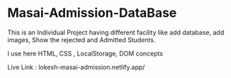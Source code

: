 # Masai-Admission-DataBase


This is an Individual Project having different facility like add database, add images, Show the rejected and Admitted Students.





I use here HTML, CSS , LocalStorage, DOM concepts


Live Link : lokesh-masai-admission.netlify.app/
